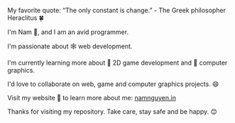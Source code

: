 
My favorite quote: “The only constant is change.” - The Greek philosopher Heraclitus 🍀

I'm Nam 🌻, and I am an avid programmer. 

I'm passionate about 🕸 web development. 

I'm currently learning more about 👾 2D game development and 🌈 computer graphics.

I'd love to collaborate on web, game and computer graphics projects. 😄

Visit my website 🌱 to learn more about me: [namnguyen.in](https://namnguyen.in/)

Thanks for visiting my repository. Take care, stay safe and be happy. 😊

<!--
**nnfunny/nnfunny** is a ✨ _special_ ✨ repository because its `README.md` (this file) appears on your GitHub profile.

Here are some ideas to get you started:

- 🔭 I’m currently working on ...
- 🌱 I’m currently learning ...
- 👯 I’m looking to collaborate on ...
- 🤔 I’m looking for help with ...
- 💬 Ask me about ...
- 📫 How to reach me: ...
- 😄 Pronouns: ...
- ⚡ Fun fact: ...
-->

